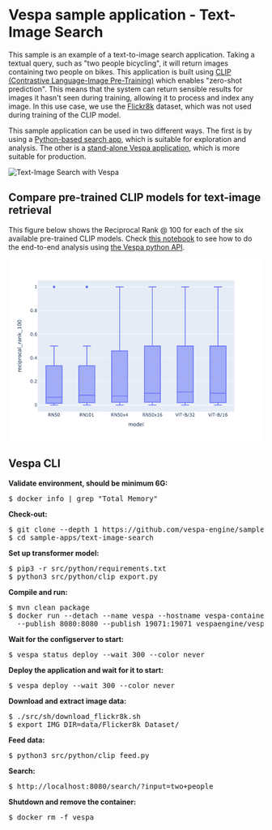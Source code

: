 <!-- Copyright Yahoo. Licensed under the terms of the Apache 2.0 license. See LICENSE in the project root. -->

# Vespa sample application - Text-Image Search

This sample is an example of a text-to-image search application. Taking a textual query, such as "two
people bicycling", it will return images containing two people on bikes. This
application is built using [CLIP (Contrastive Language-Image
Pre-Training)](https://github.com/openai/CLIP) which enables "zero-shot prediction".
This means that the system can return sensible results for images it hasn't
seen during training, allowing it to process and index any image. In this
use case, we use the [Flickr8k](https://github.com/jbrownlee/Datasets/blob/master/Flickr8k_Dataset.names)
dataset, which was not used during training of the CLIP model.

This sample application can be used in two different ways. The first is by using a 
[Python-based search app](https://github.com/vespa-engine/sample-apps/tree/master/text-image-search/src/python/README.md),
which is suitable for exploration and analysis. The other is a 
[stand-alone Vespa application](https://github.com/vespa-engine/sample-apps/blob/master/text-image-search/README.md),
which is more suitable for production.

![Text-Image Search with Vespa](resources/demo.gif)

## Compare pre-trained CLIP models for text-image retrieval

This figure below shows the Reciprocal Rank @ 100 for each of the six 
available pre-trained CLIP models. Check [this notebook]((https://github.com/vespa-engine/sample-apps/blob/master/text-image-search/src/python/compare-pre-trained-clip-for-text-image-search.ipynb)) to see how 
to do the end-to-end analysis using [the Vespa python API](https://pyvespa.readthedocs.io/en/latest/index.html).

![alt text](resources/clip-evaluation-boxplot.png)

## Vespa CLI

**Validate environment, should be minimum 6G:**

<pre>
$ docker info | grep "Total Memory"
</pre>

**Check-out:**

<pre data-test="exec">
$ git clone --depth 1 https://github.com/vespa-engine/sample-apps.git
$ cd sample-apps/text-image-search 
</pre>

**Set up transformer model:**
<pre data-test="exec">
$ pip3 -r src/python/requirements.txt
$ python3 src/python/clip_export.py
</pre>

**Compile and run:**

<pre data-test="exec">
$ mvn clean package
$ docker run --detach --name vespa --hostname vespa-container \
  --publish 8080:8080 --publish 19071:19071 vespaengine/vespa
</pre>

**Wait for the configserver to start:**

<pre data-test="exec" data-test-wait-for="is ready">
$ vespa status deploy --wait 300 --color never
</pre>

**Deploy the application and wait for it to start:**

<pre data-test="exec" data-test-wait-for="is ready">
$ vespa deploy --wait 300 --color never
</pre>

**Download and extract image data:**

<pre data-test="exec">
$ ./src/sh/download_flickr8k.sh
$ export IMG_DIR=data/Flicker8k_Dataset/
</pre>

**Feed data:**

<pre data-test="exec">
$ python3 src/python/clip_feed.py
</pre>

**Search:**

<pre data-test="exec">
$ http://localhost:8080/search/?input=two+people
</pre>

**Shutdown and remove the container:**

<pre data-test="after">
$ docker rm -f vespa
</pre>
